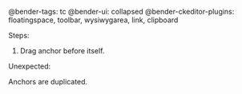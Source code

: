 @bender-tags: tc
@bender-ui: collapsed
@bender-ckeditor-plugins: floatingspace, toolbar, wysiwygarea, link, clipboard

Steps:

1. Drag anchor before itself.

Unexpected:

Anchors are duplicated.

